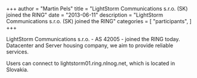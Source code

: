 +++
author = "Martin Pels"
title = "LightStorm Communications s.r.o. (SK) joined the RING"
date = "2013-06-11"
description = "LightStorm Communications s.r.o. (SK) joined the RING"
categories = [
    "participants",
]
+++

LightStorm Communications s.r.o. - AS 42005 - joined the RING today. Datacenter and Server housing company, we aim to provide reliable services.

Users can connect to lightstorm01.ring.nlnog.net, which is located in Slovakia.


